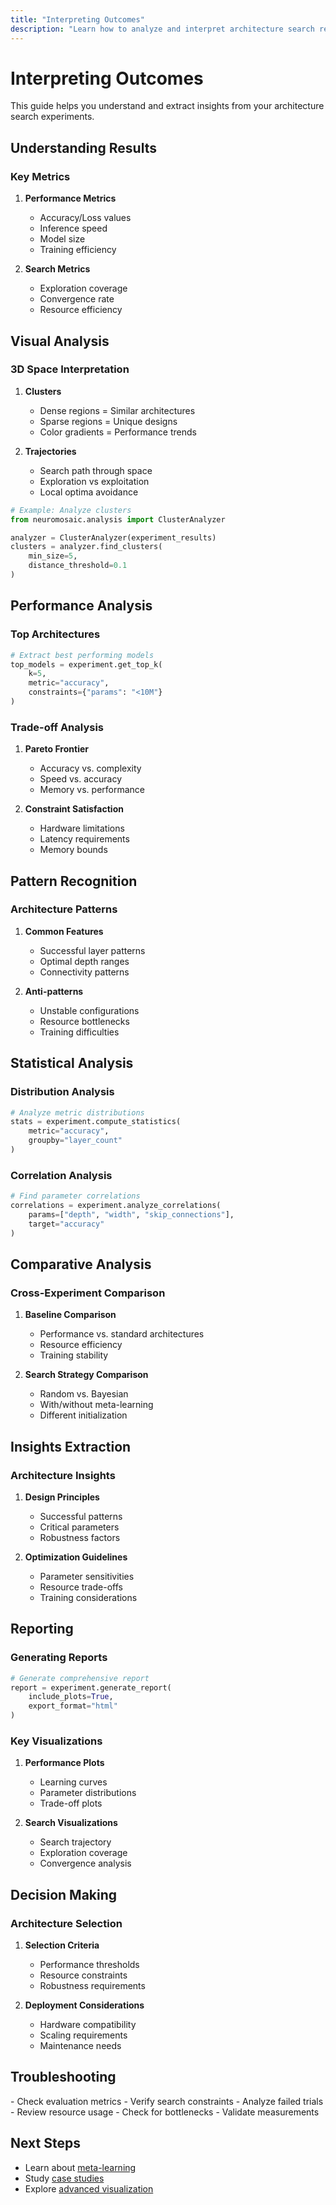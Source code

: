 ```yaml
---
title: "Interpreting Outcomes"
description: "Learn how to analyze and interpret architecture search results"
---
```


# Interpreting Outcomes

This guide helps you understand and extract insights from your architecture search experiments.

## Understanding Results

### Key Metrics

1. **Performance Metrics**

   - Accuracy/Loss values
   - Inference speed
   - Model size
   - Training efficiency

2. **Search Metrics**
   - Exploration coverage
   - Convergence rate
   - Resource efficiency

## Visual Analysis

### 3D Space Interpretation

1. **Clusters**

   - Dense regions = Similar architectures
   - Sparse regions = Unique designs
   - Color gradients = Performance trends

2. **Trajectories**
   - Search path through space
   - Exploration vs exploitation
   - Local optima avoidance

```python
# Example: Analyze clusters
from neuromosaic.analysis import ClusterAnalyzer

analyzer = ClusterAnalyzer(experiment_results)
clusters = analyzer.find_clusters(
    min_size=5,
    distance_threshold=0.1
)
```

## Performance Analysis

### Top Architectures

```python
# Extract best performing models
top_models = experiment.get_top_k(
    k=5,
    metric="accuracy",
    constraints={"params": "<10M"}
)
```

### Trade-off Analysis

1. **Pareto Frontier**

   - Accuracy vs. complexity
   - Speed vs. accuracy
   - Memory vs. performance

2. **Constraint Satisfaction**
   - Hardware limitations
   - Latency requirements
   - Memory bounds

## Pattern Recognition

### Architecture Patterns

1. **Common Features**

   - Successful layer patterns
   - Optimal depth ranges
   - Connectivity patterns

2. **Anti-patterns**
   - Unstable configurations
   - Resource bottlenecks
   - Training difficulties

## Statistical Analysis

### Distribution Analysis

```python
# Analyze metric distributions
stats = experiment.compute_statistics(
    metric="accuracy",
    groupby="layer_count"
)
```

### Correlation Analysis

```python
# Find parameter correlations
correlations = experiment.analyze_correlations(
    params=["depth", "width", "skip_connections"],
    target="accuracy"
)
```

## Comparative Analysis

### Cross-Experiment Comparison

1. **Baseline Comparison**

   - Performance vs. standard architectures
   - Resource efficiency
   - Training stability

2. **Search Strategy Comparison**
   - Random vs. Bayesian
   - With/without meta-learning
   - Different initialization

## Insights Extraction

### Architecture Insights

1. **Design Principles**

   - Successful patterns
   - Critical parameters
   - Robustness factors

2. **Optimization Guidelines**
   - Parameter sensitivities
   - Resource trade-offs
   - Training considerations

## Reporting

### Generating Reports

```python
# Generate comprehensive report
report = experiment.generate_report(
    include_plots=True,
    export_format="html"
)
```

### Key Visualizations

1. **Performance Plots**

   - Learning curves
   - Parameter distributions
   - Trade-off plots

2. **Search Visualizations**
   - Search trajectory
   - Exploration coverage
   - Convergence analysis

## Decision Making

### Architecture Selection

1. **Selection Criteria**

   - Performance thresholds
   - Resource constraints
   - Robustness requirements

2. **Deployment Considerations**
   - Hardware compatibility
   - Scaling requirements
   - Maintenance needs

## Troubleshooting

<Accordion title="Unexpected Results">
- Check evaluation metrics
- Verify search constraints
- Analyze failed trials
</Accordion>

<Accordion title="Performance Issues">
- Review resource usage
- Check for bottlenecks
- Validate measurements
</Accordion>

## Next Steps

- Learn about [meta-learning](/research/meta-learning-insights)
- Study [case studies](/research/experiment-case-studies)
- Explore [advanced visualization](/guides/visualize-results)
